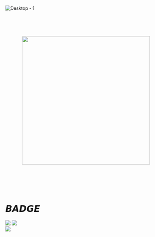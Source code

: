 <br>

![Desktop - 1](https://github.com/travel-planner-project/TravelPlanner/assets/119668620/3220fd4c-1916-4a5e-9155-c02d2778d38f)


<br>
<br>
<br>


<p align="center">
  <img src="https://github.com/sieunnnn/sieunnnn/assets/119668620/4d6e46cb-4359-43d9-bd71-0c0cf30e1b95" width="400px"/>

</p>

<br>
<br>
<br>
<br>


# 𝘽𝘼𝘿𝙂𝙀
<div align="left">
  <img src="http://mazassumnida.wtf/api/mini/generate_badge?boj=sini_96"/>
  <img src="https://wakatime.com/badge/user/64576960-570f-498b-ad69-685267d5d7ed.svg"/>
</div>
<img src="https://github-profile-trophy.vercel.app/?username=sieunnnn&theme=gitdimmed&column=7"/>
